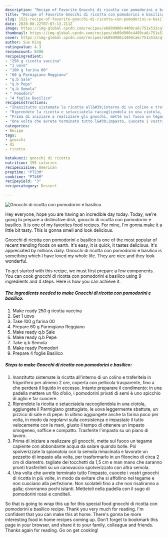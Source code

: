 ```yaml
---
description: "Recipe of Favorite Gnocchi di ricotta con pomodorini e basilico"
title: "Recipe of Favorite Gnocchi di ricotta con pomodorini e basilico"
slug: 1521-recipe-of-favorite-gnocchi-di-ricotta-con-pomodorini-e-basilico
date: 2020-08-22T07:07:13.211Z
image: https://img-global.cpcdn.com/recipes/eb89d900c4409ca6/751x532cq70/gnocchi-di-ricotta-con-pomodorini-e-basilico-recipe-main-photo.jpg
thumbnail: https://img-global.cpcdn.com/recipes/eb89d900c4409ca6/751x532cq70/gnocchi-di-ricotta-con-pomodorini-e-basilico-recipe-main-photo.jpg
cover: https://img-global.cpcdn.com/recipes/eb89d900c4409ca6/751x532cq70/gnocchi-di-ricotta-con-pomodorini-e-basilico-recipe-main-photo.jpg
author: Sue King
ratingvalue: 4.3
reviewcount: 8498
recipeingredient:
- "250 g ricotta vaccina"
- "1 uovo"
- "100 g farina 00"
- "60 g Parmigiano Reggiano"
- "q.b Sale"
- "q.b Pepe"
- "q.b Semola"
- " Pomodori"
- "4 foglie Basilico"
recipeinstructions:
- "Inanzitutto sistemate la ricotta all&#39;interno di un colino e traferitela in frigorifero per almeno 2 ore, coperta con pellicola trasparente, fino a che perderà il liquido in eccesso. Intanto preparare il condimento: in una padella mettere un filo d’olio, i pomodorini privati di semi è uno spicchio di aglio e far cuocere."
- "Riprendete la ricotta e setacciatela raccogliendola in una ciotola, aggiungete il Parmigiano grattugiato, le uova leggermente sbattute, un pizzico di sale e di pepe. In ultimo aggiungete anche la farina poco per volta, in modo da regolarvi sulla consistenza e impastate il tutto velocemente con le mani, giusto il tempo di ottenere un impasto omogeneo, soffice e compatto. Trasferite l&#39;impasto su un piano di lavoro."
- "Prima di iniziare a realizzare gli gnocchi, mette sul fuoco un tegame capiente con abbondante acqua da salare quando bolle. Poi spolverizzate la spianatoia con la semola rimacinata e lavorate un pezzetto di impasto alla volta, per trasformarlo in un filoncino di circa 2 cm di diametro. tagliate dei tocchetti da 1,5 cm e man mano che saranno pronti trasferiteli su un canovaccio spolverizzato con altra semola."
- "Una volta che avrete terminato tutto l&#39;impasto, cuocete i vostri gnocchi di ricotta in più volte, in modo da evitare che si affollino nel tegame e non cuociano alla perfezione. Non scolateli fino a che non risaliranno a galla; civorranno pochi istanti. Metteteli nella padella con il sugo di pomodorini rossi e conditeli."
categories:
- Recipe
tags:
- gnocchi
- di
- ricotta

katakunci: gnocchi di ricotta 
nutrition: 195 calories
recipecuisine: American
preptime: "PT23M"
cooktime: "PT46M"
recipeyield: "3"
recipecategory: Dessert

---
```



![Gnocchi di ricotta con pomodorini e basilico](https://img-global.cpcdn.com/recipes/eb89d900c4409ca6/751x532cq70/gnocchi-di-ricotta-con-pomodorini-e-basilico-recipe-main-photo.jpg)

Hey everyone, hope you are having an incredible day today. Today, we're going to prepare a distinctive dish, gnocchi di ricotta con pomodorini e basilico. It is one of my favorites food recipes. For mine, I'm gonna make it a little bit tasty. This is gonna smell and look delicious.



Gnocchi di ricotta con pomodorini e basilico is one of the most popular of recent trending foods on earth. It's easy, it is quick, it tastes delicious. It's appreciated by millions daily. Gnocchi di ricotta con pomodorini e basilico is something which I have loved my whole life. They are nice and they look wonderful.


To get started with this recipe, we must first prepare a few components. You can cook gnocchi di ricotta con pomodorini e basilico using 9 ingredients and 4 steps. Here is how you can achieve it.

<!--inarticleads1-->

##### The ingredients needed to make Gnocchi di ricotta con pomodorini e basilico:

1. Make ready 250 g ricotta vaccina
1. Get 1 uovo
1. Take 100 g farina 00
1. Prepare 60 g Parmigiano Reggiano
1. Make ready q.b Sale
1. Make ready q.b Pepe
1. Take q.b Semola
1. Make ready  Pomodori
1. Prepare 4 foglie Basilico




<!--inarticleads2-->

##### Steps to make Gnocchi di ricotta con pomodorini e basilico:

1. Inanzitutto sistemate la ricotta all&#39;interno di un colino e traferitela in frigorifero per almeno 2 ore, coperta con pellicola trasparente, fino a che perderà il liquido in eccesso. Intanto preparare il condimento: in una padella mettere un filo d’olio, i pomodorini privati di semi è uno spicchio di aglio e far cuocere.
1. Riprendete la ricotta e setacciatela raccogliendola in una ciotola, aggiungete il Parmigiano grattugiato, le uova leggermente sbattute, un pizzico di sale e di pepe. In ultimo aggiungete anche la farina poco per volta, in modo da regolarvi sulla consistenza e impastate il tutto velocemente con le mani, giusto il tempo di ottenere un impasto omogeneo, soffice e compatto. Trasferite l&#39;impasto su un piano di lavoro.
1. Prima di iniziare a realizzare gli gnocchi, mette sul fuoco un tegame capiente con abbondante acqua da salare quando bolle. Poi spolverizzate la spianatoia con la semola rimacinata e lavorate un pezzetto di impasto alla volta, per trasformarlo in un filoncino di circa 2 cm di diametro. tagliate dei tocchetti da 1,5 cm e man mano che saranno pronti trasferiteli su un canovaccio spolverizzato con altra semola.
1. Una volta che avrete terminato tutto l&#39;impasto, cuocete i vostri gnocchi di ricotta in più volte, in modo da evitare che si affollino nel tegame e non cuociano alla perfezione. Non scolateli fino a che non risaliranno a galla; civorranno pochi istanti. Metteteli nella padella con il sugo di pomodorini rossi e conditeli.




So that is going to wrap this up for this special food gnocchi di ricotta con pomodorini e basilico recipe. Thank you very much for reading. I'm confident that you can make this at home. There's gonna be more interesting food in home recipes coming up. Don't forget to bookmark this page in your browser, and share it to your family, colleague and friends. Thanks again for reading. Go on get cooking!
